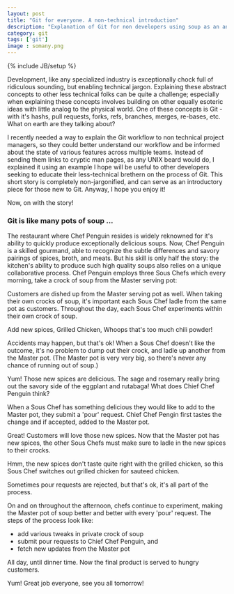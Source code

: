 ```yaml
---
layout: post
title: "Git for everyone. A non-technical introduction"
description: "Explanation of Git for non developers using soup as an analogy for version control"
category: git
tags: ['git']
image : somany.png
---
```

{% include JB/setup %}

Development, like any specialized industry is exceptionally chock full of
ridiculous sounding, but enabling technical jargon. Explaining these abstract
concepts to other less technical folks can be quite a challenge; especially
when explaining these concepts involves building on other equally esoteric
ideas with little analog to the physical world. One of these concepts
is Git - with it's hashs, pull requests, forks, refs, branches, merges,
re-bases, etc. What on earth are they talking about?

I recently needed a way to explain the Git workflow to non technical project managers, so they could better understand our workflow and be informed about the state of various features across multiple teams. Instead of sending them links to cryptic man pages, as any UNIX beard would do, I explained it using an example I hope will be useful to other developers seeking to educate their less-technical brethern on the process of Git. This short story is completely non-jargonified, and can serve as an introductory piece for those new to Git. Anyway, I hope you enjoy it!

Now, on with the story!

### Git is like many pots of soup ...
The restaurant where Chef Penguin resides is widely reknowned for it's ability to quickly produce exceptionally delicious soups. Now, Chef Penguin is a skilled gourmand, able to recognize the subtle differences and savory pairings of spices, broth, and meats. But his skill is only half the story: the kitchen's ability to produce such high quality soups also relies on a unique collaborative process. Chef Penguin employs three Sous Chefs which every morning, take a crock of soup from the Master serving pot:

Customers are dished up from the Master serving pot as well. When taking their own crocks of soup, it's important each Sous Chef ladle from the same pot as customers.
Throughout the day, each Sous Chef experiments within their own crock of soup. 

Add new spices, Grilled Chicken, Whoops that's too much chili powder!

Accidents may happen, but that's ok! When a Sous Chef doesn't like the outcome, it's no problem to dump out their crock, and ladle up another from the Master pot. (The Master pot is very very big, so there's never any chance of running out of soup.)

Yum! Those new spices are delicious. The sage and rosemary really bring out the savory side of the eggplant and rutabaga! What does Chief Chef Penguin think?

When a Sous Chef has something delicious they would like to add to the Master pot, they submit a 'pour' request. Chief Chef Pengin first tastes the change and if accepted, added to the Master pot.

Great! Customers will love those new spices. Now that the Master pot has new spices, the other Sous Chefs must make sure to ladle in the new spices to their crocks.

Hmm, the new spices don't taste quite right with the grilled chicken, so this Sous Chef switches out grilled chicken for sauteed chicken.

Sometimes pour requests are rejected, but that's ok, it's all part of the process.

On and on throughout the afternoon, chefs continue to experiment, making the Master pot of soup better and better with every 'pour' request. The steps of the process look like:

* add various tweaks in private crock of soup
* submit pour requests to Chief Chef Penguin, and 
* fetch new updates from the Master pot 

All day, until dinner time. Now the final product is served to hungry customers. 

Yum! Great job everyone, see you all tomorrow!
